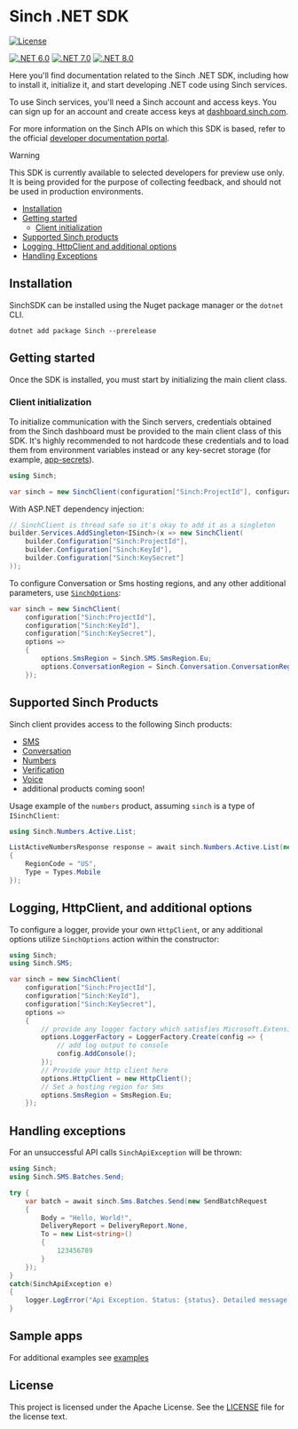 # Sinch .NET SDK

[![License](https://img.shields.io/badge/License-Apache_2.0-blue.svg)](https://github.com/sinch/sinch-sdk-dotnet/blob/main/LICENSE)

[![.NET 6.0](https://img.shields.io/badge/.NET-6.0-blue.svg)](https://dotnet.microsoft.com/en-us/download/dotnet/6.0)
[![.NET 7.0](https://img.shields.io/badge/.NET-7.0-blue.svg)](https://dotnet.microsoft.com/en-us/download/dotnet/7.0)
[![.NET 8.0](https://img.shields.io/badge/.NET-8.0-blue.svg)](https://dotnet.microsoft.com/en-us/download/dotnet/8.0)

Here you'll find documentation related to the Sinch .NET SDK, including how to install it, initialize it, and start developing .NET code using Sinch services.

To use Sinch services, you'll need a Sinch account and access keys. You can sign up for an account and create access keys at [dashboard.sinch.com](https://dashboard.sinch.com).

For more information on the Sinch APIs on which this SDK is based, refer to the official [developer documentation portal](https://developers.sinch.com/).

> [!WARNING]
> This SDK is currently available to selected developers for preview use only. It is being provided for the purpose of collecting feedback, and should not be used in production environments.

- [Installation](#installation)
- [Getting started](#getting-started)
  - [Client initialization](#client-initialization)
- [Supported Sinch products](#supported-sinch-products)
- [Logging, HttpClient and additional options](#logging-httpclient-and-additional-options)
- [Handling Exceptions](#handling-exceptions)

## Installation

SinchSDK can be installed using the Nuget package manager or the `dotnet` CLI.

```
dotnet add package Sinch --prerelease
```

## Getting started

Once the SDK is installed, you must start by initializing the main client class.

### Client initialization

To initialize communication with the Sinch servers, credentials obtained from the Sinch dashboard must be provided to the main client class of this SDK. It's highly recommended to not hardcode these credentials and to load them from environment variables instead or any key-secret storage (for example, [app-secrets](https://learn.microsoft.com/en-us/aspnet/core/security/app-secrets?view=aspnetcore-7.0)).

```csharp
using Sinch;

var sinch = new SinchClient(configuration["Sinch:ProjectId"], configuration["Sinch:KeyId"], configuration["Sinch:KeySecret"]);
```

With ASP.NET dependency injection:

```csharp
// SinchClient is thread safe so it's okay to add it as a singleton
builder.Services.AddSingleton<ISinch>(x => new SinchClient(
    builder.Configuration["Sinch:ProjectId"],
    builder.Configuration["Sinch:KeyId"],
    builder.Configuration["Sinch:KeySecret"]
));
```

To configure Conversation or Sms hosting regions, and any other additional parameters, use [`SinchOptions`](https://github.com/sinch/sinch-sdk-dotnet/blob/main/src/Sinch/SinchOptions.cs):

```csharp
var sinch = new SinchClient(
    configuration["Sinch:ProjectId"],
    configuration["Sinch:KeyId"],
    configuration["Sinch:KeySecret"],
    options =>
    {
        options.SmsRegion = Sinch.SMS.SmsRegion.Eu;
        options.ConversationRegion = Sinch.Conversation.ConversationRegion.Eu;
    });
```

## Supported Sinch Products

Sinch client provides access to the following Sinch products:

- [SMS](https://developers.sinch.com/docs/sms/)
- [Conversation](https://developers.sinch.com/docs/conversation/)
- [Numbers](https://developers.sinch.com/docs/numbers/)
- [Verification](https://developers.sinch.com/docs/verification/)
- [Voice](https://developers.sinch.com/docs/voice/)
- additional products coming soon!

Usage example of the `numbers` product, assuming `sinch` is a type of `ISinchClient`:
```csharp
using Sinch.Numbers.Active.List;

ListActiveNumbersResponse response = await sinch.Numbers.Active.List(new ListActiveNumbersRequest
{
    RegionCode = "US",
    Type = Types.Mobile
});
```

## Logging, HttpClient, and additional options

To configure a logger, provide your own `HttpClient`, or any additional options utilize `SinchOptions` action within the constructor:

```csharp
using Sinch;
using Sinch.SMS;

var sinch = new SinchClient(
    configuration["Sinch:ProjectId"],
    configuration["Sinch:KeyId"],
    configuration["Sinch:KeySecret"],
    options =>
    {
        // provide any logger factory which satisfies Microsoft.Extensions.Logging.ILoggerFactory
        options.LoggerFactory = LoggerFactory.Create(config => {
            // add log output to console
            config.AddConsole();
        });
        // Provide your http client here
        options.HttpClient = new HttpClient();
        // Set a hosting region for Sms
        options.SmsRegion = SmsRegion.Eu;
    });
```

## Handling exceptions

For an unsuccessful API calls `SinchApiException` will be thrown:

```csharp
using Sinch;
using Sinch.SMS.Batches.Send;

try {
    var batch = await sinch.Sms.Batches.Send(new SendBatchRequest
    {
        Body = "Hello, World!",
        DeliveryReport = DeliveryReport.None,
        To = new List<string>()
        {
            123456789
        }
    });
}
catch(SinchApiException e)
{
    logger.LogError("Api Exception. Status: {status}. Detailed message: {message}", e.Status, e.DetailedMessage);
}
```

## Sample apps

For additional examples see [examples](https://github.com/sinch/sinch-sdk-dotnet/tree/main/examples)

## License

This project is licensed under the Apache License. See the [LICENSE](license) file for the license text.



